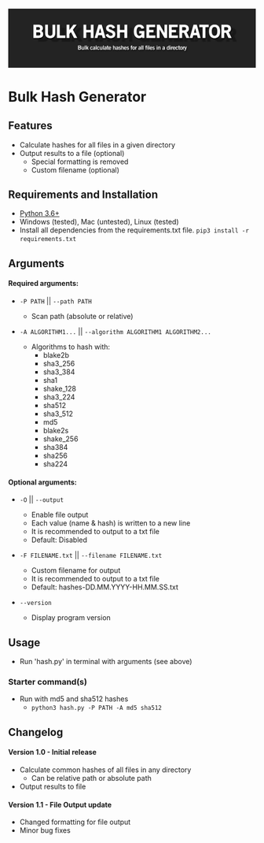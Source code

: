 ![](readme_files/banner.png)

# Bulk Hash Generator

## Features
 - Calculate hashes for all files in a given directory
 - Output results to a file (optional)
    - Special formatting is removed
    - Custom filename (optional)

## Requirements and Installation
 - [Python 3.6+](https://www.python.org/)
 - Windows (tested), Mac (untested), Linux (tested)
 - Install all dependencies from the requirements.txt file. `pip3 install -r requirements.txt`

## Arguments
#### Required arguments:
  - `-P PATH` || `--path PATH`
    - Scan path (absolute or relative)
  
  
  - `-A ALGORITHM1...` || `--algorithm ALGORITHM1 ALGORITHM2...`
    - Algorithms to hash with:
      - blake2b
      - sha3_256
      - sha3_384
      - sha1
      - shake_128
      - sha3_224
      - sha512
      - sha3_512
      - md5
      - blake2s
      - shake_256
      - sha384
      - sha256
      - sha224


#### Optional arguments:
  - `-O` || `--output`
    - Enable file output
    - Each value (name & hash) is written to a new line
    - It is recommended to output to a txt file
    - Default: Disabled
   
    
  - `-F FILENAME.txt` || `--filename FILENAME.txt`
    - Custom filename for output
    - It is recommended to output to a txt file
    - Default: hashes-DD.MM.YYYY-HH.MM.SS.txt
  
  
  - `--version`
    - Display program version


## Usage
 - Run 'hash.py' in terminal with arguments (see above)

### Starter command(s)
 - Run with md5 and sha512 hashes
    - `python3 hash.py -P PATH -A md5 sha512`

## Changelog
#### Version 1.0 - Initial release
 - Calculate common hashes of all files in any directory
    - Can be relative path or absolute path
 - Output results to file
 
#### Version 1.1 - File Output update
 - Changed formatting for file output
 - Minor bug fixes